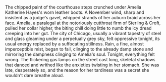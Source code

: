 The chipped paint of the courthouse steps crunched under Amelia Katherine Hayes's worn leather boots.  A November wind, sharp and insistent as a judge's gavel, whipped strands of her auburn braid across her face.  Amelia, a paralegal at the notoriously cutthroat firm of Sterling & Croft, pulled her collar higher, the biting chill doing little to numb the icy dread creeping into her gut.  The city of Chicago, usually a vibrant tapestry of steel and glass gleaming under a perpetually grey sky, felt oppressive tonight, its usual energy replaced by a suffocating stillness.  Rain, a fine, almost imperceptible mist, began to fall, clinging to the already damp stone and mirroring the dampness clinging to Amelia's soul.  Tonight, everything felt wrong.  The flickering gas lamps on the street cast long, skeletal shadows that danced and writhed like the anxieties twisting in her stomach.  She was late, desperately so, and the reason for her tardiness was a secret she wouldn't dare breathe aloud.
